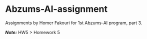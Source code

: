 # Abzums-AI-assignment
Assignments by Homer Fakouri for 1st Abzums-AI program, part 3.

***Note:*** HW5 > Homework 5
